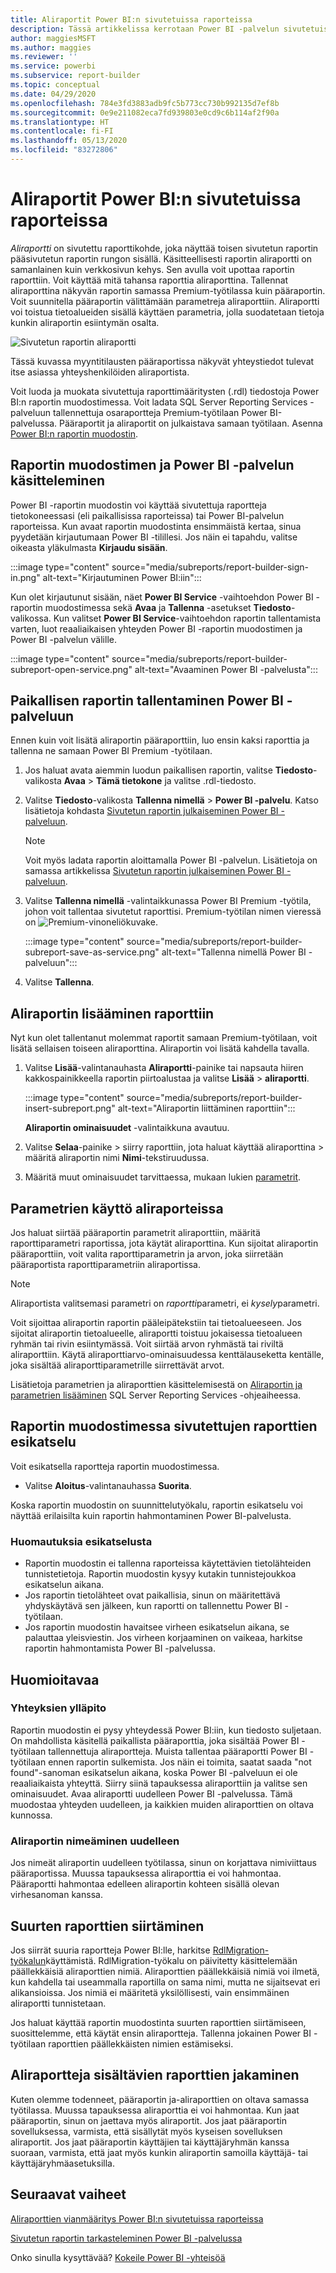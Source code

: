 ```yaml
---
title: Aliraportit Power BI:n sivutetuissa raporteissa
description: Tässä artikkelissa kerrotaan Power BI -palvelun sivutetuissa raporteissa tuetuista tietolähteistä ja siitä, miten yhteys muodostaa yhteyden Microsoft Azuren SQL-tietokannan tietolähteisiin.
author: maggiesMSFT
ms.author: maggies
ms.reviewer: ''
ms.service: powerbi
ms.subservice: report-builder
ms.topic: conceptual
ms.date: 04/29/2020
ms.openlocfilehash: 784e3fd3883adb9fc5b773cc730b992135d7ef8b
ms.sourcegitcommit: 0e9e211082eca7fd939803e0cd9c6b114af2f90a
ms.translationtype: HT
ms.contentlocale: fi-FI
ms.lasthandoff: 05/13/2020
ms.locfileid: "83272806"
---
```

# <a name="subreports-in-power-bi-paginated-reports"></a>Aliraportit Power BI:n sivutetuissa raporteissa

*Aliraportti* on sivutettu raporttikohde, joka näyttää toisen sivutetun raportin pääsivutetun raportin rungon sisällä. Käsitteellisesti raportin aliraportti on samanlainen kuin verkkosivun kehys. Sen avulla voit upottaa raportin raporttiin. Voit käyttää mitä tahansa raporttia aliraporttina. Tallennat aliraporttina näkyvän raportin samassa Premium-työtilassa kuin pääraportin. Voit suunnitella pääraportin välittämään parametreja aliraporttiin. Aliraportti voi toistua tietoalueiden sisällä käyttäen parametria, jolla suodatetaan tietoja kunkin aliraportin esiintymän osalta.  
  
 ![Sivutetun raportin aliraportti](media/subreports/paginated-report-subreport.png "Sivutettujen raporttien aliraportit")  
  
 Tässä kuvassa myyntitilausten pääraportissa näkyvät yhteystiedot tulevat itse asiassa yhteyshenkilöiden aliraportista.  
  
Voit luoda ja muokata sivutettuja raporttimääritysten (.rdl) tiedostoja Power BI:n raportin muodostimessa. Voit ladata SQL Server Reporting Services -palveluun tallennettuja osaraportteja Premium-työtilaan Power BI-palvelussa. Pääraportit ja aliraportit on julkaistava samaan työtilaan. Asenna [Power BI:n raportin muodostin](https://go.microsoft.com/fwlink/?linkid=2086513).
  
## <a name="work-with-report-builder-and-the-power-bi-service"></a>Raportin muodostimen ja Power BI -palvelun käsitteleminen

Power BI -raportin muodostin voi käyttää sivutettuja raportteja tietokoneessasi (eli paikallisissa raporteissa) tai Power BI-palvelun raporteissa.  Kun avaat raportin muodostinta ensimmäistä kertaa, sinua pyydetään kirjautumaan Power BI -tilillesi. Jos näin ei tapahdu, valitse oikeasta yläkulmasta **Kirjaudu sisään**.

:::image type="content" source="media/subreports/report-builder-sign-in.png" alt-text="Kirjautuminen Power BI:iin":::

Kun olet kirjautunut sisään, näet **Power BI Service** -vaihtoehdon Power BI - raportin muodostimessa sekä **Avaa** ja **Tallenna** -asetukset **Tiedosto**-valikossa. Kun valitset **Power BI Service**-vaihtoehdon raportin tallentamista varten, luot reaaliaikaisen yhteyden Power BI -raportin muodostimen ja Power BI -palvelun välille. 

:::image type="content" source="media/subreports/report-builder-subreport-open-service.png" alt-text="Avaaminen Power BI -palvelusta":::

## <a name="save-a-local-report-to-the-power-bi-service"></a>Paikallisen raportin tallentaminen Power BI -palveluun

Ennen kuin voit lisätä aliraportin pääraporttiin, luo ensin kaksi raporttia ja tallenna ne samaan Power BI Premium -työtilaan. 

1. Jos haluat avata aiemmin luodun paikallisen raportin, valitse **Tiedosto**-valikosta **Avaa** > **Tämä tietokone** ja valitse .rdl-tiedosto.  

2. Valitse **Tiedosto**-valikosta **Tallenna nimellä** > **Power BI -palvelu**.  Katso lisätietoja kohdasta [Sivutetun raportin julkaiseminen Power BI -palveluun](paginated-reports-save-to-power-bi-service.md).

    > [!NOTE]
    > Voit myös ladata raportin aloittamalla Power BI -palvelun. Lisätietoja on samassa artikkelissa [Sivutetun raportin julkaiseminen Power BI -palveluun](paginated-reports-save-to-power-bi-service.md).

3. Valitse **Tallenna nimellä** -valintaikkunassa Power BI Premium -työtila, johon voit tallentaa sivutetut raporttisi.  Premium-työtilan nimen vieressä on ![Premium-vinoneliökuvake](media/subreports/report-builder-premium-diamond.png).

    :::image type="content" source="media/subreports/report-builder-subreport-save-as-service.png" alt-text="Tallenna nimellä Power BI -palveluun":::

4. Valitse **Tallenna**.

## <a name="add-a-subreport-to-a-report"></a>Aliraportin lisääminen raporttiin

Nyt kun olet tallentanut molemmat raportit samaan Premium-työtilaan, voit lisätä sellaisen toiseen aliraporttina. Aliraportin voi lisätä kahdella tavalla. 

1. Valitse **Lisää**-valintanauhasta **Aliraportti**-painike tai napsauta hiiren kakkospainikkeella raportin piirtoalustaa ja valitse **Lisää** > **aliraportti**.

    :::image type="content" source="media/subreports/report-builder-insert-subreport.png" alt-text="Aliraportin liittäminen raporttiin":::

    **Aliraportin ominaisuudet** -valintaikkuna avautuu.  

2. Valitse **Selaa**-painike > siirry raporttiin, jota haluat käyttää aliraporttina > määritä aliraportin nimi **Nimi**-tekstiruudussa.

3. Määritä muut ominaisuudet tarvittaessa, mukaan lukien [parametrit](#use-parameters-in-subreports).

## <a name="use-parameters-in-subreports"></a>Parametrien käyttö aliraporteissa  
 Jos haluat siirtää pääraportin parametrit aliraporttiin, määritä raporttiparametri raportissa, jota käytät aliraporttina. Kun sijoitat aliraportin pääraporttiin, voit valita raporttiparametrin ja arvon, joka siirretään pääraportista raporttiparametriin aliraportissa.  
  
> [!NOTE]  
> Aliraportista valitsemasi parametri on *raportti*parametri, ei *kysely*parametri.  
  
 Voit sijoittaa aliraportin raportin pääleipätekstiin tai tietoalueeseen. Jos sijoitat aliraportin tietoalueelle, aliraportti toistuu jokaisessa tietoalueen ryhmän tai rivin esiintymässä. Voit siirtää arvon ryhmästä tai riviltä aliraporttiin. Käytä aliraporttiarvo-ominaisuudessa kenttälauseketta kentälle, joka sisältää aliraporttiparametrille siirrettävät arvot.  
  
 Lisätietoja parametrien ja aliraporttien käsittelemisestä on [Aliraportin ja parametrien lisääminen](https://docs.microsoft.com/sql/reporting-services/report-design/add-a-subreport-and-parameters-report-builder-and-ssrs) SQL Server Reporting Services -ohjeaiheessa.  

## <a name="preview-paginated-reports-in-report-builder"></a>Raportin muodostimessa sivutettujen raporttien esikatselu

Voit esikatsella raportteja raportin muodostimessa.

- Valitse **Aloitus**-valintanauhassa **Suorita**. 

Koska raportin muodostin on suunnittelutyökalu, raportin esikatselu voi näyttää erilaisilta kuin raportin hahmontaminen Power BI-palvelusta.

### <a name="notes-about-previewing"></a>Huomautuksia esikatselusta

- Raportin muodostin ei tallenna raporteissa käytettävien tietolähteiden tunnistetietoja.  Raportin muodostin kysyy kutakin tunnistejoukkoa esikatselun aikana.  
- Jos raportin tietolähteet ovat paikallisia, sinun on määritettävä yhdyskäytävä sen jälkeen, kun raportti on tallennettu Power BI -työtilaan.
- Jos raportin muodostin havaitsee virheen esikatselun aikana, se palauttaa yleisviestin.  Jos virheen korjaaminen on vaikeaa, harkitse raportin hahmontamista Power BI -palvelussa.  

## <a name="considerations"></a>Huomioitavaa

### <a name="maintaining-the-connection"></a>Yhteyksien ylläpito

Raportin muodostin ei pysy yhteydessä Power BI:iin, kun tiedosto suljetaan.  On mahdollista käsitellä paikallista pääraporttia, joka sisältää Power BI -työtilaan tallennettuja aliraportteja. Muista tallentaa pääraportti Power BI -työtilaan ennen raportin sulkemista.  Jos näin ei toimita, saatat saada "not found"-sanoman esikatselun aikana, koska Power BI -palveluun ei ole reaaliaikaista yhteyttä.  Siirry siinä tapauksessa aliraporttiin ja valitse sen ominaisuudet.  Avaa aliraportti uudelleen Power BI -palvelussa.  Tämä muodostaa yhteyden uudelleen, ja kaikkien muiden aliraporttien on oltava kunnossa.

### <a name="renaming-a-subreport"></a>Aliraportin nimeäminen uudelleen

Jos nimeät aliraportin uudelleen työtilassa, sinun on korjattava nimiviittaus pääraportissa. Muussa tapauksessa aliraporttia ei voi hahmontaa. Pääraportti hahmontaa edelleen aliraportin kohteen sisällä olevan virhesanoman kanssa.

## <a name="migrate-large-reports"></a>Suurten raporttien siirtäminen

Jos siirrät suuria raportteja Power BI:lle, harkitse [RdlMigration-työkalun](../guidance/migrate-ssrs-reports-to-power-bi.md)käyttämistä.  RdlMigration-työkalu on päivitetty käsittelemään päällekkäisiä aliraporttien nimiä.  Aliraporttien päällekkäisiä nimiä voi ilmetä, kun kahdella tai useammalla raportilla on sama nimi, mutta ne sijaitsevat eri alikansioissa.  Jos nimiä ei määritetä yksilöllisesti, vain ensimmäinen aliraportti tunnistetaan.

Jos haluat käyttää raportin muodostinta suurten raporttien siirtämiseen, suosittelemme, että käytät ensin aliraportteja. Tallenna jokainen Power BI -työtilaan raporttien päällekkäisten nimien estämiseksi.

## <a name="share-reports-with-subreports"></a>Aliraportteja sisältävien raporttien jakaminen

Kuten olemme todenneet, pääraportin ja-aliraporttien on oltava samassa työtilassa. Muussa tapauksessa aliraporttia ei voi hahmontaa. Kun jaat pääraportin, sinun on jaettava myös aliraportit. Jos jaat pääraportin sovelluksessa, varmista, että sisällytät myös kyseisen sovelluksen aliraportit. Jos jaat pääraportin käyttäjien tai käyttäjäryhmän kanssa suoraan, varmista, että jaat myös kunkin aliraportin samoilla käyttäjä- tai käyttäjäryhmäasetuksilla.
  
## <a name="next-steps"></a>Seuraavat vaiheet

[Aliraporttien vianmääritys Power BI:n sivutetuissa raporteissa](subreports-troubleshoot.md)

[Sivutetun raportin tarkasteleminen Power BI -palvelussa](../consumer/paginated-reports-view-power-bi-service.md)

Onko sinulla kysyttävää? [Kokeile Power BI -yhteisöä](https://community.powerbi.com/)
